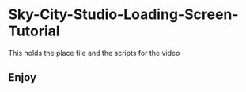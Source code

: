# Sky-City-Studio-Loading-Screen-Tutorial
This holds the place file and the scripts for the video

## Enjoy
